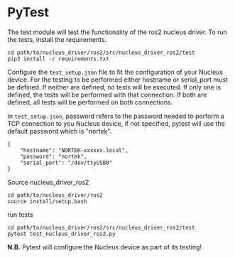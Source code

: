 # PyTest

The test module will test the functionality of the ros2 nucleus driver. To run the tests, install the requirements.

```
cd path/to/nucleus_driver/ros2/src/nucleus_driver_ros2/test
pip3 install -r requirements.txt
```

Configure the `test_setup.json` file to fit the configuration of your Nucleus device. For the testing to be performed either hostname or serial_port must be defined. If neither are defined, no tests will be executed. If only one is defined, the tests will be performed with that connection. If both are defined, all tests will be performed on both connections.

In `test_setup.json`, password refers to the password needed to perform a TCP connection to you Nucleus device, if not specified, pytest will use the default password which is "nortek".

```
{
    "hostname": "NORTEK-xxxxxx.local",
    "password": "nortek",
    "serial_port": "/dev/ttyUSB0"
}
```

Source nucleus_driver_ros2

```
cd path/to/nucleus_driver/ros2
source install/setup.bash
```

run tests

```
cd path/to/nucleus_driver/ros2/src/nucleus_driver_ros2/test
pytest test_nucleus_driver_ros2.py
```

**N.B.** Pytest will configure the Nucleus device as part of its testing!

